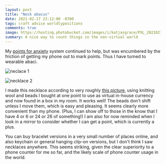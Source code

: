 ```yaml
---
layout: post
title: "Neck abacus"
date: 2021-02-17 23:12:00 -0700
tags: craft advice worldlypositions
comments: true
image: https://hosting.photobucket.com/images/i/katjasgrace/PXL_20210218_064803676.jpg
summary: A nice way to count things in the non-virtual world
---
```

My [points for anxiety](https://worldspiritsockpuppet.com/2020/12/01/points-for-anxiety.html) system continued to help, but was encumbered by the friction of getting my phone out to mark points. Thus I have turned to wearable abaci.

![neclace 1](https://hosting.photobucket.com/images/i/katjasgrace/PXL_20210218_064803676.jpg)

![necklace 2](https://hosting.photobucket.com/images/i/katjasgrace/PXL_20210218_064811541.jpg)

I made this necklace according to very roughly [this picture](https://www.pinterest.com/pin/212724782374260653/), using knitting wool and beads I bought at one point to use as virtual in-house currency and now found in a box in my room. It works well! The beads don't shift unless I move them, which is easy and pleasing. It seems clearly more convenient than my phone. (Plus, I can show off to those in the know that I have 4 or 6 or 24 or 26 of something!) I am also for now reminded when I look in a mirror to consider whether I can get a point, which is currently a plus.<!--ex-->

You can buy bracelet versions in a very small number of places online, and also keychain or general hanging clip-on versions, but I don't think I saw necklaces anywhere. This seems striking, given the clear superiority to a phone counter for me so far, and the likely scale of phone counter usage in the world.

